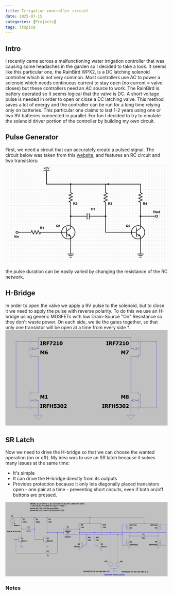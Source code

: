 ```yaml
---
title: Irrigation controller circuit
date: 2025-07-15
categories: [Projects]
tags: ltspice
---
```


## Intro

I recently came across a malfunctioning water irrigation controller that was causing some headaches in the garden so I decided to take a look. It seems like this particular one, the RainBird WPX2, is a DC latching solenoid controller which is not very common. Most controllers use AC to power a solenoid which needs continuous current to stay open (no current = valve closes) but these controllers need an AC source to work. The RainBird is battery operated so It seems logical that the valve is DC. A short voltage pulse is needed in order to open or close a DC latching valve. This method saves a lot of energy and the controller can be run for a long time relying only on batteries. This particular one claims to last 1-2 years using one or two 9V batteries connected in parallel. For fun I decided to try to emulate the solenoid driver portion of the controller by building my own circuit.

## Pulse Generator 

First, we need a circuit that can accurately create a pulsed signal. The circuit below was taken from this [website](https://cushychicken.github.io/posts/ckt-notes-pulse-generator/), and features an RC circuit and two transistors:
![pulse generator](assets\images\pulse_generator.png)

the pulse duration can be easily varied by changing the resistance of the RC network.

## H-Bridge
In order to open the valve we apply a 9V pulse to the solenoid, but to close it we need to apply the pulse with reverse polarity. To do this we use an H-bridge using generic MOSFETs with low Drain-Source "On" Resistance so they don't waste power. On each side, we tie the gates together, so that only one transistor will be open at a time from every side *.
![h-bridge](assets\images\h-bridge.png)

## SR Latch
Now we need to drive the H-bridge so that we can choose the wanted operation (on or off). My idea was to use an SR latch because it solves many issues at the same time:

- It's simple
- It can drive the H-bridge directly from its outputs 
- Provides protection because It only lets diagonally placed transistors open - one pair at a time - preventing short circuits, even if both on/off buttons are pressed.

![](assets\images\irrigation-controller.png)

### Notes

